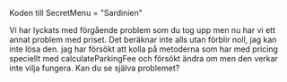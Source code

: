 Koden till SecretMenu = "Sardinien"

Vi har lyckats med förgående problem som du tog upp men nu har vi ett annat problem med priset. Det beräknar inte alls utan förblir noll, jag kan inte lösa den. jag har försökt att kolla på metoderna som har med pricing speciellt med calculateParkingFee och försökt ändra om men den verkar inte vilja fungera. Kan du se själva problemet?
